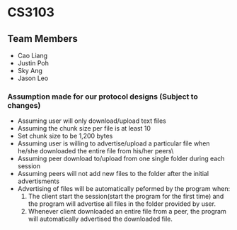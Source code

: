 # CS3103

## Team Members
- Cao Liang
- Justin Poh
- Sky Ang
- Jason Leo

### Assumption made for our protocol designs (Subject to changes)
- Assuming user will only download/upload text files
- Assuming the chunk size per file is at least 10
- Set chunk size to be 1,200 bytes
- Assuming user is willing to advertise/upload a particular file when he/she downloaded the entire file from his/her peers\
- Assuming peer download to/upload from one single folder during each session
- Assuming peers will not add new files to the folder after the initial advertisments
- Advertising of files will be automatically peformed by the program when: 
  1) The client start the session(start the program for the first time) and the program will advertise all files in the folder provided by    user. 
  2) Whenever client downloaded an entire file from a peer, the program will automatically advertised the downloaded file.
